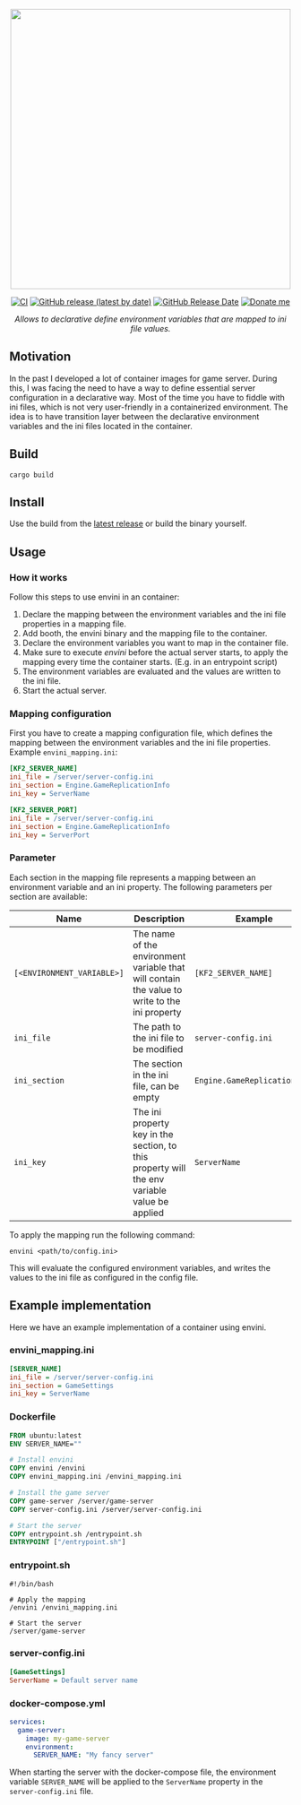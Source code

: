 <p align="center">
  <img src="https://raw.githubusercontent.com/RouHim/envini/main/banner.svg" width="500">
</p>

<p align="center">
   <a href="https://github.com/RouHim/envini/actions/workflows/pipeline.yaml"><img src="https://github.com/RouHim/envini/actions/workflows/pipeline.yaml/badge.svg" alt="CI"></a>
   <a href="https://github.com/RouHim/envini/releases"><img alt="GitHub release (latest by date)" src="https://img.shields.io/github/v/release/rouhim/envini?label=version"></a>
   <a href="https://github.com/RouHim/envini/releases"><img alt="GitHub Release Date" src="https://img.shields.io/github/release-date/RouHim/envini"></a>
   <a href="https://buymeacoffee.com/rouhim"><img alt="Donate me" src="https://img.shields.io/badge/-buy_me_a%C2%A0coffee-gray?logo=buy-me-a-coffee"></a>
</p>

<p align="center">
    <i>Allows to declarative define environment variables that are mapped to ini file values.</i>
</p>

## Motivation

In the past I developed a lot of container images for game server.
During this, I was facing the need to have a way to define essential server configuration in a declarative way.
Most of the time you have to fiddle with ini files, which is not very user-friendly in a containerized environment.
The idea is to have transition layer between the declarative environment variables and the ini files located in the
container.

## Build

```shell
cargo build
```

## Install

Use the build from the [latest release](https://github.com/RouHim/envini/releases) or build the binary yourself.

## Usage

### How it works

Follow this steps to use envini in an container:

1) Declare the mapping between the environment variables and the ini file properties in a mapping file.
2) Add booth, the envini binary and the mapping file to the container.
3) Declare the environment variables you want to map in the container file.
4) Make sure to execute _envini_ before the actual server starts, to apply the mapping every time the container
   starts. (E.g. in an entrypoint script)
5) The environment variables are evaluated and the values are written to the ini file.
6) Start the actual server.

### Mapping configuration

First you have to create a mapping configuration file,
which defines the mapping between the environment variables and the ini file properties.
Example `envini_mapping.ini`:

```ini
[KF2_SERVER_NAME]
ini_file = /server/server-config.ini
ini_section = Engine.GameReplicationInfo
ini_key = ServerName

[KF2_SERVER_PORT]
ini_file = /server/server-config.ini
ini_section = Engine.GameReplicationInfo
ini_key = ServerPort
```

### Parameter

Each section in the mapping file represents a mapping between an environment variable and an ini property.
The following parameters per section are available:

| Name                       | Description                                                                                   | Example                      |
|----------------------------|-----------------------------------------------------------------------------------------------|------------------------------|
| `[<ENVIRONMENT_VARIABLE>]` | The name of the environment variable that will contain the value to write to the ini property | `[KF2_SERVER_NAME]`          |
| `ini_file`                 | The path to the ini file to be modified                                                       | `server-config.ini`          |
| `ini_section`              | The section in the ini file, can be empty                                                     | `Engine.GameReplicationInfo` |
| `ini_key`                  | The ini property key in the section, to this property will the env variable value be applied  | `ServerName`                 |

To apply the mapping run the following command:

```shell
envini <path/to/config.ini>
```

This will evaluate the configured environment variables,
and writes the values to the ini file as configured in the config file.

## Example implementation

Here we have an example implementation of a container using envini.

### envini_mapping.ini

```ini
[SERVER_NAME]
ini_file = /server/server-config.ini
ini_section = GameSettings
ini_key = ServerName
```

### Dockerfile

```dockerfile
FROM ubuntu:latest
ENV SERVER_NAME=""

# Install envini
COPY envini /envini
COPY envini_mapping.ini /envini_mapping.ini

# Install the game server
COPY game-server /server/game-server
COPY server-config.ini /server/server-config.ini

# Start the server
COPY entrypoint.sh /entrypoint.sh
ENTRYPOINT ["/entrypoint.sh"]
```

### entrypoint.sh

```shell
#!/bin/bash

# Apply the mapping
/envini /envini_mapping.ini

# Start the server
/server/game-server
```

### server-config.ini

```ini
[GameSettings]
ServerName = Default server name
```

### docker-compose.yml

```yaml
services:
  game-server:
    image: my-game-server
    environment:
      SERVER_NAME: "My fancy server"
```

When starting the server with the docker-compose file, the environment variable `SERVER_NAME` will be applied to the
`ServerName` property in the `server-config.ini` file.

